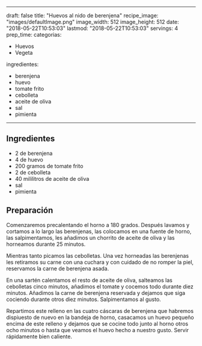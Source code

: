 
---
draft: false
title: "Huevos al nido de berenjena"
recipe_image: "images/defaultImage.png"
image_width: 512
image_height: 512
date: "2018-05-22T10:53:03"
lastmod: "2018-05-22T10:53:03"
servings: 4
prep_time: 
categorias:
  - Huevos
  - Vegeta

ingredientes:
  - berenjena
  - huevo
  - tomate frito
  - cebolleta
  - aceite de oliva
  - sal
  - pimienta
---

## Ingredientes
- 2  de berenjena
- 4  de huevo
- 200 gramos de tomate frito
- 2  de cebolleta
- 40 mililitros de aceite de oliva
- sal
- pimienta

## Preparación


Comenzaremos precalentando el horno a 180 grados. Después lavamos y cortamos a lo largo las berenjenas, las colocamos en una fuente de horno, las salpimentamos, les añadimos un chorrito de aceite de oliva y las horneamos durante 25 minutos. 

Mientras tanto picamos las cebolletas. Una vez horneadas las berenjenas les retiramos su carne con una cuchara y con cuidado de no romper la piel, reservamos la carne de berenjena asada. 

En una sartén calentamos el resto de aceite de oliva, salteamos las cebolletas cinco minutos, añadimos el tomate y cocemos todo durante diez minutos. Añadimos la carne de berenjena reservada y dejamos que siga cociendo durante otros diez minutos. Salpimentamos al gusto. 

Repartimos este relleno en las cuatro cáscaras de berenjena que habremos dispiuesto de nuevo en la bandeja de horno, casacamos un huevo pequeño encima de este relleno y dejamos que se cocine todo junto al horno otros ocho minutos o hasta que veamos el huevo hecho a nuestro gusto. Servir rápidamente bien caliente. 


